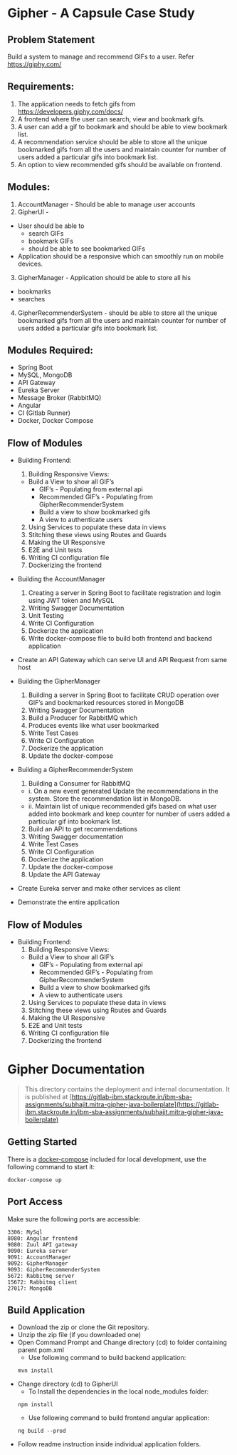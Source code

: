 # Gipher - A Capsule Case Study

## Problem Statement

Build a system to manage and recommend GIFs to a user. Refer https://giphy.com/

## Requirements:
1. The application needs to fetch gifs from https://developers.giphy.com/docs/
2. A frontend where the user can search, view and bookmark gifs.
3. A user can add a gif to bookmark and should be able to view bookmark list.
3. A recommendation service should be able to store all the unique bookmarked gifs from all the users and maintain counter for number of users added a particular gifs into bookmark list. 
4. An option to view recommended gifs should be available on frontend. 

## Modules:
1. AccountManager - Should be able to manage user accounts
2. GipherUI -
  - User should be able to
    - search GIFs
    - bookmark GIFs
    - should be able to see bookmarked GIFs
  - Application should be a responsive which can smoothly run on mobile devices.
3. GipherManager - Application should be able to store all his
  - bookmarks
  - searches
4. GipherRecommenderSystem - should be able to store all the unique bookmarked gifs from all the users and maintain counter for number of users added a particular gifs into bookmark list.

## Modules Required:
- Spring Boot
- MySQL, MongoDB
- API Gateway
- Eureka Server
- Message Broker (RabbitMQ)
- Angular
- CI (Gitlab Runner)
- Docker, Docker Compose

## Flow of Modules

- Building Frontend:
  1. Building Responsive Views:
    - Build a View to show all GIF’s
      - GIF’s - Populating from external api
      - Recommended GIF’s - Populating from GipherRecommenderSystem
      - Build a view to show bookmarked gifs
      - A view to authenticate users
  2. Using Services to populate these data in views
  3. Stitching these views using Routes and Guards
  4. Making the UI Responsive
  5. E2E and Unit tests
  6. Writing CI configuration file
  8. Dockerizing the frontend

- Building the AccountManager
  1. Creating a server in Spring Boot to facilitate registration and login using JWT token and MySQL
  2. Writing Swagger Documentation
  3. Unit Testing
  4. Write CI Configuration
  5. Dockerize the application
  6. Write docker-compose file to build both frontend and backend application
  
- Create an API Gateway which can serve UI and API Request from same host

- Building the GipherManager
  1. Building a server in Spring Boot to facilitate CRUD operation over GIF’s and bookmarked resources stored in MongoDB
  2. Writing Swagger Documentation
  3. Build a Producer for RabbitMQ which
    1. Produces events like what user bookmarked
  4. Write Test Cases
  5. Write CI Configuration
  6. Dockerize the application
  7. Update the docker-compose

- Building a GipherRecommenderSystem
  1. Building a Consumer for RabbitMQ
    - i. On a new event generated Update the recommendations in the system. Store the     recommendation list in MongoDB.
    - ii. Maintain list of unique recommended gifs based on what user added into       bookmark and keep counter for number of users added a particular gif into bookmark list.
  2. Build an API to get recommendations
  3. Writing Swagger documentation
  4. Write Test Cases
  5. Write CI Configuration
  6. Dockerize the application
  7. Update the docker-compose
  8. Update the API Gateway

- Create Eureka server and make other services as client

- Demonstrate the entire application


## Flow of Modules

- Building Frontend:
  1. Building Responsive Views:
    - Build a View to show all GIF’s
      - GIF’s - Populating from external api
      - Recommended GIF’s - Populating from GipherRecommenderSystem
      - Build a view to show bookmarked gifs
      - A view to authenticate users
  2. Using Services to populate these data in views
  3. Stitching these views using Routes and Guards
  4. Making the UI Responsive
  5. E2E and Unit tests
  6. Writing CI configuration file
  8. Dockerizing the frontend

Gipher Documentation
================================

> This directory contains the deployment and internal documentation.
It is published at [https://gitlab-ibm.stackroute.in/ibm-sba-assignments/subhajit.mitra-gipher-java-boilerplate](https://gitlab-ibm.stackroute.in/ibm-sba-assignments/subhajit.mitra-gipher-java-boilerplate)


## Getting Started

There is a [docker-compose](https://docs.docker.com/compose/) included for
local development, use the following command to start it:

```
docker-compose up
```

## Port Access

Make sure the following ports are accessible:

```
3306: MySql
8080: Angular frontend
9080: Zuul API gateway
9090: Eureka server
9091: AccountManager
9092: GipherManager
9093: GipherRecommenderSystem
5672: Rabbitmq server
15672: Rabbitmq client
27017: MongoDB
```

## Build Application

- Download the zip or clone the Git repository.
- Unzip the zip file (if you downloaded one)
- Open Command Prompt and Change directory (cd) to folder containing parent pom.xml
  - Use following command to build backend application:
  ```
  mvn install
  ```
- Change directory (cd) to GipherUI
  - To Install the dependencies in the local node_modules folder:
  ```
  npm install
  ```
  - Use following command to build frontend angular application:
  ```
  ng build --prod
  ```
- Follow readme instruction inside individual application folders.
